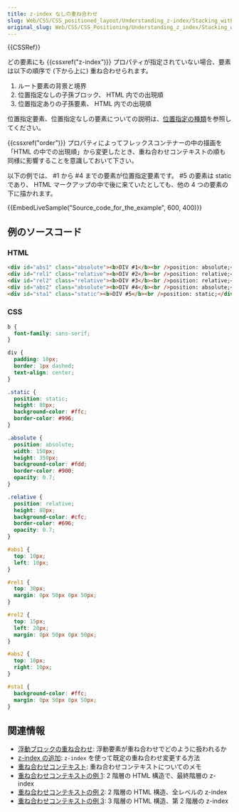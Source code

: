 ```yaml
---
title: z-index なしの重ね合わせ
slug: Web/CSS/CSS_positioned_layout/Understanding_z-index/Stacking_without_z-index
original_slug: Web/CSS/CSS_Positioning/Understanding_z_index/Stacking_without_z-index
---
```


{{CSSRef}}

どの要素にも {{cssxref("z-index")}} プロパティが指定されていない場合、要素は以下の順序で (下から上に) 重ね合わせられます。

1. ルート要素の背景と境界
2. 位置指定なしの子孫ブロック、 HTML 内での出現順
3. 位置指定ありの子孫要素、 HTML 内での出現順

位置指定要素、位置指定なしの要素についての説明は、[位置指定の種類](/ja/docs/Web/CSS/position#types_of_positioning)を参照してください。

{{cssxref("order")}} プロパティによってフレックスコンテナーの中の描画を「HTML の中での出現順」から変更したとき、重ね合わせコンテキストの順も同様に影響することを意識しておいて下さい。

以下の例では、 #1 から #4 までの要素が位置指定要素です。 #5 の要素は static であり、 HTML マークアップの中で後に来ていたとしても、他の 4 つの要素の下に描かれます。

{{EmbedLiveSample("Source_code_for_the_example", 600, 400)}}

<h2 id="Source_code_for_the_example">例のソースコード</h2>

### HTML

```html
<div id="abs1" class="absolute"><b>DIV #1</b><br />position: absolute;</div>
<div id="rel1" class="relative"><b>DIV #2</b><br />position: relative;</div>
<div id="rel2" class="relative"><b>DIV #3</b><br />position: relative;</div>
<div id="abs2" class="absolute"><b>DIV #4</b><br />position: absolute;</div>
<div id="sta1" class="static"><b>DIV #5</b><br />position: static;</div>
```

### CSS

```css
b {
  font-family: sans-serif;
}

div {
  padding: 10px;
  border: 1px dashed;
  text-align: center;
}

.static {
  position: static;
  height: 80px;
  background-color: #ffc;
  border-color: #996;
}

.absolute {
  position: absolute;
  width: 150px;
  height: 350px;
  background-color: #fdd;
  border-color: #900;
  opacity: 0.7;
}

.relative {
  position: relative;
  height: 80px;
  background-color: #cfc;
  border-color: #696;
  opacity: 0.7;
}

#abs1 {
  top: 10px;
  left: 10px;
}

#rel1 {
  top: 30px;
  margin: 0px 50px 0px 50px;
}

#rel2 {
  top: 15px;
  left: 20px;
  margin: 0px 50px 0px 50px;
}

#abs2 {
  top: 10px;
  right: 10px;
}

#sta1 {
  background-color: #ffc;
  margin: 0px 50px 0px 50px;
}
```

## 関連情報

- [浮動ブロックの重ね合わせ](/ja/docs/Web/CSS/CSS_Positioning/Understanding_z_index/Stacking_and_float): 浮動要素が重ね合わせでどのように扱われるか
- [z-index の追加](/ja/docs/Web/CSS/CSS_Positioning/Understanding_z_index/Adding_z-index): `z-index` を使って既定の重ね合わせ変更する方法
- [重ね合わせコンテキスト](/ja/docs/Web/CSS/CSS_Positioning/Understanding_z_index/The_stacking_context): 重ね合わせコンテキストについてのメモ
- [重ね合わせコンテキストの例 1](/ja/docs/Web/CSS/CSS_Positioning/Understanding_z_index/Stacking_context_example_1): 2 階層の HTML 構造で、最終階層の z-index
- [重ね合わせコンテキストの例 2](/ja/docs/Web/CSS/CSS_Positioning/Understanding_z_index/Stacking_context_example_2): 2 階層の HTML 構造、全レベルの z-index
- [重ね合わせコンテキストの例 3](/ja/docs/Web/CSS/CSS_Positioning/Understanding_z_index/Stacking_context_example_3): 3 階層の HTML 構造、第 2 階層の z-index
